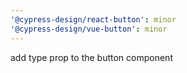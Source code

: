 ```yaml
---
'@cypress-design/react-button': minor
'@cypress-design/vue-button': minor
---
```


add type prop to the button component
